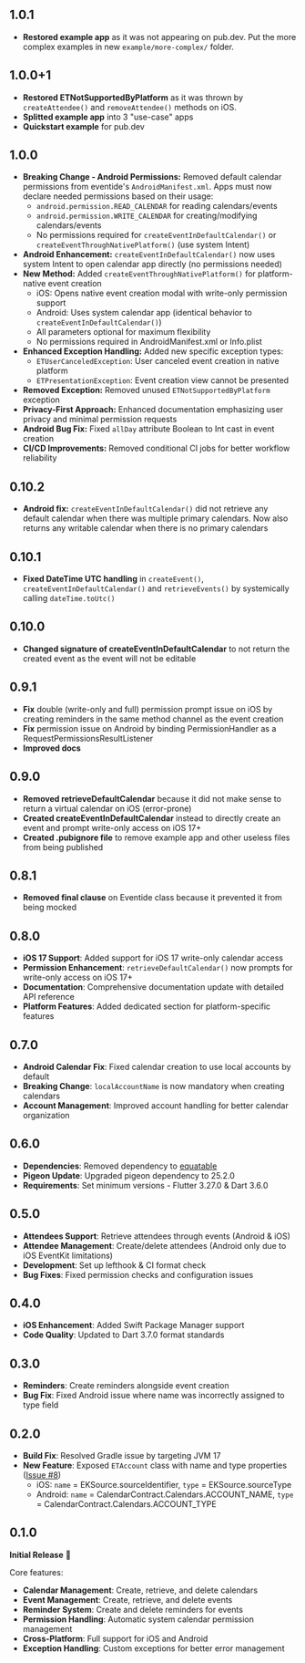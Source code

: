 ## 1.0.1
* **Restored example app** as it was not appearing on pub.dev. Put the more complex examples in new `example/more-complex/` folder.

## 1.0.0+1
* **Restored ETNotSupportedByPlatform** as it was thrown by `createAttendee()` and `removeAttendee()` methods on iOS.
* **Splitted example app** into 3 "use-case" apps
* **Quickstart example** for pub.dev

## 1.0.0
* **Breaking Change - Android Permissions:** Removed default calendar permissions from eventide's `AndroidManifest.xml`. Apps must now declare needed permissions based on their usage:
  * `android.permission.READ_CALENDAR` for reading calendars/events
  * `android.permission.WRITE_CALENDAR` for creating/modifying calendars/events
  * No permissions required for `createEventInDefaultCalendar()` or `createEventThroughNativePlatform()` (use system Intent)
* **Android Enhancement:** `createEventInDefaultCalendar()` now uses system Intent to open calendar app directly (no permissions needed)
* **New Method:** Added `createEventThroughNativePlatform()` for platform-native event creation
  * iOS: Opens native event creation modal with write-only permission support
  * Android: Uses system calendar app (identical behavior to `createEventInDefaultCalendar()`)
  * All parameters optional for maximum flexibility
  * No permissions required in AndroidManifest.xml or Info.plist
* **Enhanced Exception Handling:** Added new specific exception types:
  * `ETUserCanceledException`: User canceled event creation in native platform
  * `ETPresentationException`: Event creation view cannot be presented
* **Removed Exception:** Removed unused `ETNotSupportedByPlatform` exception
* **Privacy-First Approach:** Enhanced documentation emphasizing user privacy and minimal permission requests
* **Android Bug Fix:** Fixed `allDay` attribute Boolean to Int cast in event creation
* **CI/CD Improvements:** Removed conditional CI jobs for better workflow reliability

## 0.10.2
* **Android fix:** `createEventInDefaultCalendar()` did not retrieve any default calendar when there was multiple primary calendars. Now also returns any writable calendar when there is no primary calendars

## 0.10.1
* **Fixed DateTime UTC handling** in `createEvent()`, `createEventInDefaultCalendar()` and `retrieveEvents()` by systemically calling `dateTime.toUtc()`

## 0.10.0
* **Changed signature of createEventInDefaultCalendar** to not return the created event as the event will not be editable

## 0.9.1
* **Fix** double (write-only and full) permission prompt issue on iOS by creating reminders in the same method channel as the event creation
* **Fix** permission issue on Android by binding PermissionHandler as a RequestPermissionsResultListener
* **Improved docs**

## 0.9.0
* **Removed retrieveDefaultCalendar** because it did not make sense to return a virtual calendar on iOS (error-prone)
* **Created createEventInDefaultCalendar** instead to directly create an event and prompt write-only access on iOS 17+
* **Created .pubignore file** to remove example app and other useless files from being published

## 0.8.1
* **Removed final clause** on Eventide class because it prevented it from being mocked

## 0.8.0
* **iOS 17 Support**: Added support for iOS 17 write-only calendar access
* **Permission Enhancement**: `retrieveDefaultCalendar()` now prompts for write-only access on iOS 17+
* **Documentation**: Comprehensive documentation update with detailed API reference
* **Platform Features**: Added dedicated section for platform-specific features

## 0.7.0
* **Android Calendar Fix**: Fixed calendar creation to use local accounts by default
* **Breaking Change**: `localAccountName` is now mandatory when creating calendars
* **Account Management**: Improved account handling for better calendar organization

## 0.6.0
* **Dependencies**: Removed dependency to [equatable](https://pub.dev/packages/equatable)
* **Pigeon Update**: Upgraded pigeon dependency to 25.2.0
* **Requirements**: Set minimum versions - Flutter 3.27.0 & Dart 3.6.0

## 0.5.0
* **Attendees Support**: Retrieve attendees through events (Android & iOS)
* **Attendee Management**: Create/delete attendees (Android only due to iOS EventKit limitations)
* **Development**: Set up lefthook & CI format check
* **Bug Fixes**: Fixed permission checks and configuration issues

## 0.4.0
* **iOS Enhancement**: Added Swift Package Manager support
* **Code Quality**: Updated to Dart 3.7.0 format standards

## 0.3.0
* **Reminders**: Create reminders alongside event creation
* **Bug Fix**: Fixed Android issue where name was incorrectly assigned to type field

## 0.2.0
* **Build Fix**: Resolved Gradle issue by targeting JVM 17
* **New Feature**: Exposed `ETAccount` class with name and type properties ([Issue #8](https://github.com/sncf-connect-tech/eventide/issues/8))
  * iOS: `name` = EKSource.sourceIdentifier, `type` = EKSource.sourceType
  * Android: `name` = CalendarContract.Calendars.ACCOUNT_NAME, `type` = CalendarContract.Calendars.ACCOUNT_TYPE

## 0.1.0
**Initial Release** 🎉

Core features:
* **Calendar Management**: Create, retrieve, and delete calendars
* **Event Management**: Create, retrieve, and delete events
* **Reminder System**: Create and delete reminders for events
* **Permission Handling**: Automatic system calendar permission management
* **Cross-Platform**: Full support for iOS and Android
* **Exception Handling**: Custom exceptions for better error management